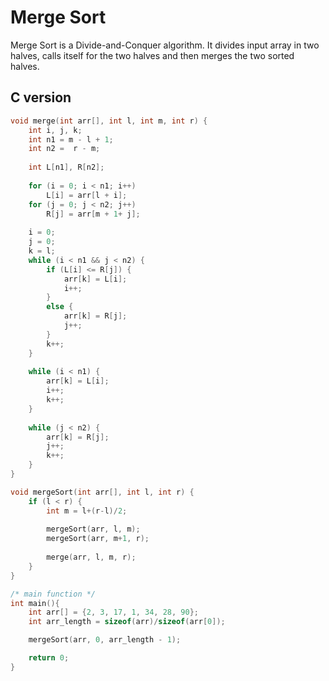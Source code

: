 # Merge Sort
Merge Sort is a Divide-and-Conquer algorithm. 
It divides input array in two halves, calls itself 
for the two halves and then merges the two sorted halves.

## C version
```c
void merge(int arr[], int l, int m, int r) {
    int i, j, k;
    int n1 = m - l + 1;
    int n2 =  r - m;
 
    int L[n1], R[n2];
 
    for (i = 0; i < n1; i++)
        L[i] = arr[l + i];
    for (j = 0; j < n2; j++)
        R[j] = arr[m + 1+ j];
 
    i = 0; 
    j = 0; 
    k = l; 
    while (i < n1 && j < n2) {
        if (L[i] <= R[j]) {
            arr[k] = L[i];
            i++;
        }
        else {
            arr[k] = R[j];
            j++;
        }
        k++;
    }
    
    while (i < n1) {
        arr[k] = L[i];
        i++;
        k++;
    }
    
    while (j < n2) {
        arr[k] = R[j];
        j++;
        k++;
    }
}

void mergeSort(int arr[], int l, int r) {
    if (l < r) {
        int m = l+(r-l)/2;
 
        mergeSort(arr, l, m);
        mergeSort(arr, m+1, r);
 
        merge(arr, l, m, r);
    }
}

/* main function */
int main(){
    int arr[] = {2, 3, 17, 1, 34, 28, 90};
    int arr_length = sizeof(arr)/sizeof(arr[0]);

    mergeSort(arr, 0, arr_length - 1);

    return 0;
}
```